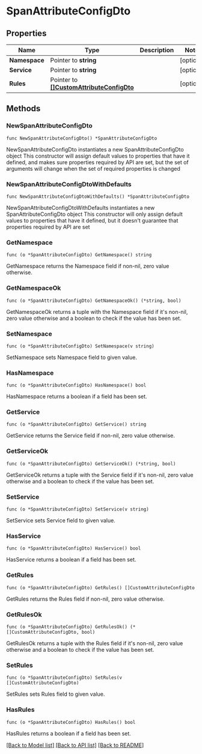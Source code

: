 # SpanAttributeConfigDto

## Properties

Name | Type | Description | Notes
------------ | ------------- | ------------- | -------------
**Namespace** | Pointer to **string** |  | [optional] 
**Service** | Pointer to **string** |  | [optional] 
**Rules** | Pointer to [**[]CustomAttributeConfigDto**](CustomAttributeConfigDto.md) |  | [optional] 

## Methods

### NewSpanAttributeConfigDto

`func NewSpanAttributeConfigDto() *SpanAttributeConfigDto`

NewSpanAttributeConfigDto instantiates a new SpanAttributeConfigDto object
This constructor will assign default values to properties that have it defined,
and makes sure properties required by API are set, but the set of arguments
will change when the set of required properties is changed

### NewSpanAttributeConfigDtoWithDefaults

`func NewSpanAttributeConfigDtoWithDefaults() *SpanAttributeConfigDto`

NewSpanAttributeConfigDtoWithDefaults instantiates a new SpanAttributeConfigDto object
This constructor will only assign default values to properties that have it defined,
but it doesn't guarantee that properties required by API are set

### GetNamespace

`func (o *SpanAttributeConfigDto) GetNamespace() string`

GetNamespace returns the Namespace field if non-nil, zero value otherwise.

### GetNamespaceOk

`func (o *SpanAttributeConfigDto) GetNamespaceOk() (*string, bool)`

GetNamespaceOk returns a tuple with the Namespace field if it's non-nil, zero value otherwise
and a boolean to check if the value has been set.

### SetNamespace

`func (o *SpanAttributeConfigDto) SetNamespace(v string)`

SetNamespace sets Namespace field to given value.

### HasNamespace

`func (o *SpanAttributeConfigDto) HasNamespace() bool`

HasNamespace returns a boolean if a field has been set.

### GetService

`func (o *SpanAttributeConfigDto) GetService() string`

GetService returns the Service field if non-nil, zero value otherwise.

### GetServiceOk

`func (o *SpanAttributeConfigDto) GetServiceOk() (*string, bool)`

GetServiceOk returns a tuple with the Service field if it's non-nil, zero value otherwise
and a boolean to check if the value has been set.

### SetService

`func (o *SpanAttributeConfigDto) SetService(v string)`

SetService sets Service field to given value.

### HasService

`func (o *SpanAttributeConfigDto) HasService() bool`

HasService returns a boolean if a field has been set.

### GetRules

`func (o *SpanAttributeConfigDto) GetRules() []CustomAttributeConfigDto`

GetRules returns the Rules field if non-nil, zero value otherwise.

### GetRulesOk

`func (o *SpanAttributeConfigDto) GetRulesOk() (*[]CustomAttributeConfigDto, bool)`

GetRulesOk returns a tuple with the Rules field if it's non-nil, zero value otherwise
and a boolean to check if the value has been set.

### SetRules

`func (o *SpanAttributeConfigDto) SetRules(v []CustomAttributeConfigDto)`

SetRules sets Rules field to given value.

### HasRules

`func (o *SpanAttributeConfigDto) HasRules() bool`

HasRules returns a boolean if a field has been set.


[[Back to Model list]](../README.md#documentation-for-models) [[Back to API list]](../README.md#documentation-for-api-endpoints) [[Back to README]](../README.md)


